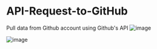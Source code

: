 # API-Request-to-GitHub
Pull data from Github account  using Github's API
![image](https://user-images.githubusercontent.com/54014269/130176996-8242584a-76cf-45ae-905a-39fdb019fed0.png)

![image](https://user-images.githubusercontent.com/54014269/130178295-3ae17e49-5b5b-46c7-bf08-bc4b4f0923e5.png)
